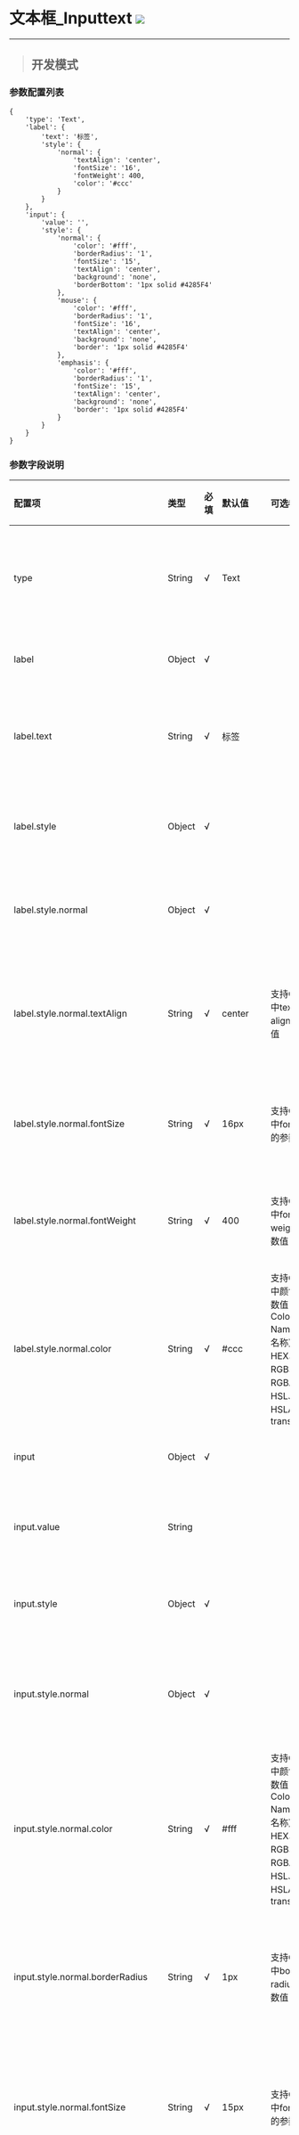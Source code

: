 # 文本框\_Inputtext ![](/assets/inputtext.png)

---

> ## 开发模式

### 参数配置列表

```
{
    'type': 'Text',
    'label': {
        'text': '标签',
        'style': {
            'normal': {
                'textAlign': 'center',
                'fontSize': '16',
                'fontWeight': 400,
                'color': '#ccc'
            }
        }
    },
    'input': {
        'value': '',
        'style': {
            'normal': {
                'color': '#fff',
                'borderRadius': '1',
                'fontSize': '15',
                'textAlign': 'center',
                'background': 'none',
                'borderBottom': '1px solid #4285F4'
            },
            'mouse': {
                'color': '#fff',
                'borderRadius': '1',
                'fontSize': '16',
                'textAlign': 'center',
                'background': 'none',
                'border': '1px solid #4285F4'
            },
            'emphasis': {
                'color': '#fff',
                'borderRadius': '1',
                'fontSize': '15',
                'textAlign': 'center',
                'background': 'none',
                'border': '1px solid #4285F4'
            }
        }
    }
}
```

### 参数字段说明

| 配置项 | 类型 | 必填 | 默认值 | 可选参数 | 功能/描述 |
| :--- | :--- | :--- | :--- | :--- | :--- |
| type | String | √ | Text |  | 控件类型——Text文本框，不可修改 |
| label | Object | √ |  |  | 文本框的提示标签 |
| label.text | String | √ | 标签 |  | 文本框的提示标签的文本内容 |
| label.style | Object | √ |  |  | 文本框的提示标签的样式 |
| label.style.normal | Object | √ |  |  | 文本框的提示标签的样式 |
| label.style.normal.textAlign | String | √ | center | 支持CSS3中text-align的参数值 | 文本框的提示标签的文本水平对齐方式 |
| label.style.normal.fontSize | String | √ | 16px | 支持CSS3中font-size的参数值 | 文本框的提示标签的文本大小 |
| label.style.normal.fontWeight | String | √ | 400 | 支持CSS3中font-weight的参数值 | 文本框的提示标签的文本粗细 |
| label.style.normal.color | String | √ | \#ccc | 支持CSS3中颜色的参数值，包括Color Name\(颜色名称\)、HEX、RGB、RGBA、HSL、HSLA、transparent | 文本框的提示标签的文本颜色 |
| input | Object | √ |  |  | 文本框的输入框 |
| input.value | String |  |  |  | 文本框的输入框文本内容 |
| input.style | Object | √ |  |  | 文本框的输入框的样式 |
| input.style.normal | Object | √ |  |  | 文本框的输入框的**未选中**状态样式 |
| input.style.normal.color | String | √ | \#fff | 支持CSS3中颜色的参数值，包括Color Name\(颜色名称\)、HEX、RGB、RGBA、HSL、HSLA、transparent | 文本框的输入框的**未选中**状态文本颜色 |
| input.style.normal.borderRadius | String | √ | 1px | 支持CSS3中border-radius的参数值 | 文本框的输入框的**未选中**状态文本框圆角角度 |
| input.style.normal.fontSize | String | √ | 15px | 支持CSS3中font-size的参数值 | 文本框的输入框的**未选中**状态文本大小 |
| input.style.normal.textAlign | String | √ | center | 支持CSS3中text-align的参数值 | 文本框的输入框的**未选中**状态文本水平对齐方式 |
| input.style.normal.background | String | √ | none | 支持CSS3中background所有参数值 | 文本框的输入框的**未选中**状态文本框背景 |
| input.style.normal.borderBottom | String | √ | 1px solid \#4285F4 | 支持CSS3中border-bottom的参数值 | 文本框的输入框的**未选中**状态文本框边框底边样式 |
| input.style.mouse | Object | √ |  |  | 文本框的输入框的**鼠标悬浮**状态样式 |
| input.style.mouse.color | String | √ | \#fff | 支持CSS3中颜色的参数值，包括Color Name\(颜色名称\)、HEX、RGB、RGBA、HSL、HSLA、transparent | 文本框的输入框的**鼠标悬浮**状态文本颜色 |
| input.style.mouse.borderRadius | String | √ | 1px | 支持CSS3中border-radius的参数值 | 文本框的输入框的**鼠标悬浮**状态文本框圆角角度 |
| input.style.mouse.fontSize | String | √ | 16px | 支持CSS3中font-size的参数值 | 文本框的输入框的**鼠标悬浮**状态文本大小 |
| input.style.mouse.textAlign | String | √ | center | 支持CSS3中text-align的参数值 | 文本框的输入框的**鼠标悬浮**状态文本水平对齐方式 |
| input.style.mouse.background | String | √ | none | 支持CSS3中background所有参数值 | 文本框的输入框的**鼠标悬浮**状态文本框背景 |
| input.style.mouse.border | String | √ | 1px solid \#4285F4 | 支持CSS3中border的参数值 | 文本框的输入框的**鼠标悬浮**状态文本框边框样式 |
| input.style.emphasis | Object | √ |  |  | 文本框的输入框的**选中**状态样式 |
| input.style.emphasis.color | String | √ | \#fff | 支持CSS3中颜色的参数值，包括Color Name\(颜色名称\)、HEX、RGB、RGBA、HSL、HSLA、transparent | 文本框的输入框的**选中**状态文本颜色 |
| input.style.emphasis.borderRadius | String | √ | 1px | 支持CSS3中border-radius的参数值 | 文本框的输入框的**选中**状态文本框圆角角度 |
| input.style.emphasis.fontSize | String | √ | 15px | 支持CSS3中font-size的参数值 | 文本框的输入框的**选中**状态文本大小 |
| input.style.emphasis.textAlign | String | √ | center | 支持CSS3中text-align的参数值 | 文本框的输入框的**选中**状态文本水平对齐方式 |
| input.style.emphasis.background | String | √ | none | 支持CSS3中background所有参数值 | 文本框的输入框的**选中**状态文本框背景 |
| input.style.emphasis.border | String | √ | 1px solid \#4285F4 | 支持CSS3中border的参数值 | 文本框的输入框的**选中**状态文本框边框样式 |

> 注：
>
> * style.normal、style.mouse、style.emphasis中的属性支持CSS3中的样式属性，命名采用驼峰命名方式，用户可按照规则添加其他文本框样式



